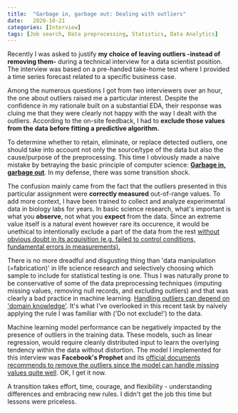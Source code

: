 ```yaml
---
title:  "Garbage in, garbage out: Dealing with outliers"
date:   2020-10-21
categories: [Interview]
tags: [Job search, Data preprocessing, Statistics, Data Analytics]
---
```


Recently I was asked to justify **my choice of leaving outliers -instead of removing them-** during a technical interview for a data scientist position. The interview was based on a pre-handed take-home test where I provided a time series forecast related to a specific business case.

Among the numerous questions I got from two interviewers over an hour, the one about outliers raised me a particular interest. Despite the confidence in my rationale built on a substantial EDA, their response was cluing me that they were clearly not happy with the way I dealt with the outliers. According to the on-site feedback, I had to **exclude those values from the data before fitting a predictive algorithm.**

To determine whether to retain, eliminate, or replace detected outliers, one should take into account not only the source/type of the data but also the cause/purpose of the preprocessing. This time I obviously made a naive mistake by betraying the basic principle of computer science: **[Garbage in, garbage out](https://en.wikipedia.org/wiki/Garbage_in,_garbage_out)**. In my defense, there was some transition shock.

The confusion mainly came from the fact that the outliers presented in this particular assignment were **correctly measured** out-of-range values. To add more context, I have been trained to collect and analyze experimental data in biology labs for years. In basic science research, what's important is what you **observe**, not what you **expect** from the data. Since an extreme value itself is a natural event however rare its occurence, it would be unethical to intentionally exclude a part of the data from the rest [without obvious doubt in its acquisition (e.g. failed to control conditions, fundamental errors in measurements).](https://bolt.mph.ufl.edu/6050-6052/unit-1/one-quantitative-variable-introduction/understanding-outliers/)

There is no more dreadful and disgusting thing than 'data manipulation (=fabrication)' in life science research and selectively choosing which sample to include for statistical testing is one. Thus I was naturally prone to be conservative of some of the data preprocessing techniques (imputing missing values, removing null records, and excluding outliers) and that was clearly a bad practice in machine learning. [Handling outliers can depend on 'domain knowledge'](http://greenteapress.com/thinkstats2/html/thinkstats2003.html#sec21). It's what I've overlooked in this recent task by naively applying the rule I was familiar with ('Do not exclude!') to the data.

Machine learning model performance can be negatively impacted by the presence of outliers in the training data. These models, such as linear regression, would require cleanly distributed input to learn the overlying tendency within the data without distortion. The model I implemented for this interview was **Facebook's Prophet** and its [official documents recommends to remove the outliers since the model can handle missing values quite well](https://facebook.github.io/prophet/docs/outliers.html). OK, I get it now.

A transition takes effort, time, courage, and flexibility - understanding differences and embracing new rules. I didn't get the job this time but lessons were priceless.
